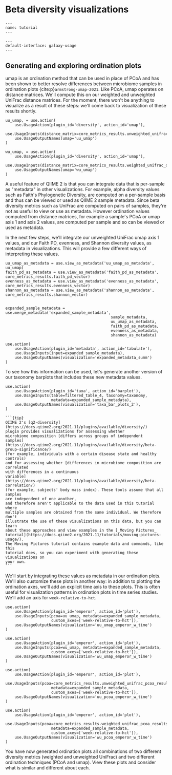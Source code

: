 # Beta diversity visualizations

```{usage-scope}
---
name: tutorial
---
```

```{usage-selector}
---
default-interface: galaxy-usage
---
```

## Generating and exploring ordination plots

umap is an ordination method that can be used in place of PCoA and has been
shown to better resolve differences between microbiome samples in ordination
plots {cite:p}`armstrong-umap-2021`. Like PCoA, umap operates on distance
matrices. We'll compute this on our
weighted and unweighted UniFrac distance matrices. For the moment, there won't
be anything to visualize as a result of these steps: we'll come back to
visualization of these results shortly.

```{usage}
uu_umap, = use.action(
    use.UsageAction(plugin_id='diversity', action_id='umap'),
    use.UsageInputs(distance_matrix=core_metrics_results.unweighted_unifrac_distance_matrix),
    use.UsageOutputNames(umap='uu_umap')
)

wu_umap, = use.action(
    use.UsageAction(plugin_id='diversity', action_id='umap'),
    use.UsageInputs(distance_matrix=core_metrics_results.weighted_unifrac_distance_matrix),
    use.UsageOutputNames(umap='wu_umap')
)
```

A useful feature of QIIME 2 is that you can integrate data that is
per-sample as "metadata" in other visualizations. For example, alpha diversity
values such as Faith's Phylogenetic Diversity, are computed on a per-sample
basis and thus can be viewed or used as QIIME 2 sample metadata. Since beta
diversity metrics such as UniFrac are computed on pairs of samples, they're not
as useful to view or use as metadata. However ordination values computed from
distance matrices, for example a sample's PCoA or umap axis 1 and axis 2
values, are computed per sample and so can be viewed or used as metadata.

In the next few steps, we'll integrate our unweighted UniFrac umap axis 1
values, and our Faith PD, evenness, and Shannon diversity values, as metadata
in visualizations. This will provide a few different ways of interpreting
these values.

```{usage}
uu_umap_as_metadata = use.view_as_metadata('uu_umap_as_metadata', uu_umap)
faith_pd_as_metadata = use.view_as_metadata('faith_pd_as_metadata', core_metrics_results.faith_pd_vector)
evenness_as_metadata = use.view_as_metadata('evenness_as_metadata', core_metrics_results.evenness_vector)
shannon_as_metadata = use.view_as_metadata('shannon_as_metadata', core_metrics_results.shannon_vector)


expanded_sample_metadata = use.merge_metadata('expanded_sample_metadata',
                                              sample_metadata,
                                              uu_umap_as_metadata,
                                              faith_pd_as_metadata,
                                              evenness_as_metadata,
                                              shannon_as_metadata)
```

```{usage}
use.action(
    use.UsageAction(plugin_id='metadata', action_id='tabulate'),
    use.UsageInputs(input=expanded_sample_metadata),
    use.UsageOutputNames(visualization='expanded_metadata_summ')
)
```

To see how this information can be used, let's generate another version of our
taxonomy barplots that includes these new metadata values.

```{usage}
use.action(
    use.UsageAction(plugin_id='taxa', action_id='barplot'),
    use.UsageInputs(table=filtered_table_4, taxonomy=taxonomy,
                    metadata=expanded_sample_metadata),
    use.UsageOutputNames(visualization='taxa_bar_plots_2'),
)
```

````{margin}
```{tip}
QIIME 2's [q2-diversity](https://docs.qiime2.org/2021.11/plugins/available/diversity/)
plugin provides visualizations for assessing whether
microbiome composition [differs across groups of independent
samples](https://docs.qiime2.org/2021.11/plugins/available/diversity/beta-group-significance/)
(for example, individuals with a certain disease state and healthy controls)
and for assessing whether [differences in microbiome composition are correlated
with differences in a continuous
variable](https://docs.qiime2.org/2021.11/plugins/available/diversity/beta-correlation/)
(for example, subjects' body mass index). These tools assume that all samples
are independent of one another,
and therefore aren't applicable to the data used in this tutorial where
multiple samples are obtained from the same individual. We therefore don't
illustrate the use of these visualizations on this data, but you can learn
about these approaches and view examples in the [_Moving Pictures_
tutorial](https://docs.qiime2.org/2021.11/tutorials/moving-pictures-usage/).
The Moving Pictures tutorial contains example data and commands, like this
tutorial does, so you can experiment with generating these visualizations on
your own.
```
````

We'll start by integrating these values as metadata in our ordination plots.
We'll also customize these plots in another way: in addition to plotting the
ordination axes, we'll add an explicit time axis to these plots. This is often
useful for visualization patterns in ordination plots in time series studies.
We'll add an axis for `week-relative-to-hct`.

```{usage}
use.action(
    use.UsageAction(plugin_id='emperor', action_id='plot'),
    use.UsageInputs(pcoa=uu_umap, metadata=expanded_sample_metadata,
                    custom_axes=['week-relative-to-hct']),
    use.UsageOutputNames(visualization='uu_umap_emperor_w_time')
)

use.action(
    use.UsageAction(plugin_id='emperor', action_id='plot'),
    use.UsageInputs(pcoa=wu_umap, metadata=expanded_sample_metadata,
                    custom_axes=['week-relative-to-hct']),
    use.UsageOutputNames(visualization='wu_umap_emperor_w_time')
)

use.action(
    use.UsageAction(plugin_id='emperor', action_id='plot'),
    use.UsageInputs(pcoa=core_metrics_results.unweighted_unifrac_pcoa_results,
                    metadata=expanded_sample_metadata,
                    custom_axes=['week-relative-to-hct']),
    use.UsageOutputNames(visualization='uu_pcoa_emperor_w_time')
)

use.action(
    use.UsageAction(plugin_id='emperor', action_id='plot'),
    use.UsageInputs(pcoa=core_metrics_results.weighted_unifrac_pcoa_results,
                    metadata=expanded_sample_metadata,
                    custom_axes=['week-relative-to-hct']),
    use.UsageOutputNames(visualization='wu_pcoa_emperor_w_time')
)
```

You have now generated ordination plots all combinations of two different
diversity metrics (weighted and unweighted UniFrac) and two different
ordination techniques (PCoA and umap). View these plots and consider what is
similar and different about each.
